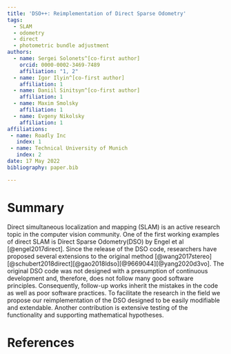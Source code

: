 ```yaml
---
title: 'DSO++: Reimplementation of Direct Sparse Odometry'
tags:
  - SLAM
  - odometry
  - direct
  - photometric bundle adjustment
authors:
  - name: Sergei Solonets^[co-first author]
    orcid: 0000-0002-3469-7489
    affiliation: "1, 2" 
  - name: Igor Ilyin^[co-first author]
    affiliation: 1
  - name: Daniil Sinitsyn^[co-first author]
    affiliation: 1
  - name: Maxim Smolsky
    affiliation: 1
  - name: Evgeny Nikolsky
    affiliation: 1
affiliations:
 - name: Roadly Inc
   index: 1
 - name: Technical University of Munich
   index: 2
date: 17 May 2022
bibliography: paper.bib

---
```


# Summary

Direct simultaneous localization and mapping (SLAM) is an active research topic in the computer vision community. One of the first working examples of direct SLAM is Direct Sparse Odometry(DSO) by Engel et al [@engel2017direct]. Since the release of the DSO code, researchers have proposed several extensions to the original method [@wang2017stereo][@schubert2018direct][@gao2018ldso][@9669044][@yang2020d3vo]. The original DSO code was not designed with a presumption of continuous development and, therefore, does not follow many good software principles. Consequently, follow-up works inherit the mistakes in the code as well as poor software practices. To facilitate the research in the field we propose our reimplementation of the DSO designed to be easily modifiable and extendable. Another contribution is extensive testing of the functionality and supporting mathematical hypotheses.   

# References
